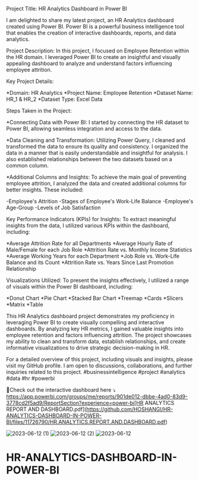 Project Title: HR Analytics Dashboard in Power BI

I am delighted to share my latest project, an HR Analytics dashboard created using Power BI. Power BI is a powerful business intelligence tool that enables the creation of interactive dashboards, reports, and data analytics.

Project Description:
In this project, I focused on Employee Retention within the HR domain. I leveraged Power BI to create an insightful and visually appealing dashboard to analyze and understand factors influencing employee attrition.

Key Project Details:

*Domain: HR Analytics
*Project Name: Employee Retention
*Dataset Name: HR_1 & HR_2
*Dataset Type: Excel Data

Steps Taken in the Project:

*Connecting Data with Power BI: I started by connecting the HR dataset to Power BI, allowing seamless integration and access to the data.

*Data Cleaning and Transformation: Utilizing Power Query, I cleaned and transformed the data to ensure its quality and consistency. I organized the data in a manner that is easily understandable and insightful for analysis. I also established relationships between the two datasets based on a common column.

*Additional Columns and Insights: To achieve the main goal of preventing employee attrition, I analyzed the data and created additional columns for better insights. These included:

-Employee's Attrition
-Stages of Employee's Work-Life Balance
-Employee's Age-Group
-Levels of Job Satisfaction

Key Performance Indicators (KPIs) for Insights:
To extract meaningful insights from the data, I utilized various KPIs within the dashboard, including:

*Average Attrition Rate for all Departments
*Average Hourly Rate of Male/Female for each Job Role
*Attrition Rate vs. Monthly Income Statistics
*Average Working Years for each Department
*Job Role vs. Work-Life Balance and its Count
*Attrition Rate vs. Years Since Last Promotion Relationship

Visualizations Utilized:
To present the insights effectively, I utilized a range of visuals within the Power BI dashboard, including:

*Donut Chart
*Pie Chart
*Stacked Bar Chart
*Treemap
*Cards
*Slicers
*Matrix
*Table

This HR Analytics dashboard project demonstrates my proficiency in leveraging Power BI to create visually compelling and interactive dashboards. By analyzing key HR metrics, I gained valuable insights into employee retention and factors influencing attrition. The project showcases my ability to clean and transform data, establish relationships, and create informative visualizations to drive strategic decision-making in HR.

For a detailed overview of this project, including visuals and insights, please visit my GitHub profile. I am open to discussions, collaborations, and further inquiries related to this project. #businessintelligence #project #analytics #data #hr #powerbi

🔹Check out the interactive dashboard here ⤵
https://app.powerbi.com/groups/me/reports/901de012-dbbe-4ad0-83d9-3778cd2f5ad9/ReportSection?experience=power-bi[HR ANALYTICS REPORT AND DASHBOARD.pdf](https://github.com/HOSHANGI/HR-ANALYTICS-DASHBOARD-IN-POWER-BI/files/11726790/HR.ANALYTICS.REPORT.AND.DASHBOARD.pdf)

![2023-06-12 (1)](https://github.com/HOSHANGI/HR-ANALYTICS-DASHBOARD-IN-POWER-BI/assets/118753140/1a76723f-bce8-455c-a2fa-b914e6815a32)
![2023-06-12 (2)](https://github.com/HOSHANGI/HR-ANALYTICS-DASHBOARD-IN-POWER-BI/assets/118753140/13082231-519f-4206-91a7-edb81c126292)
![2023-06-12](https://github.com/HOSHANGI/HR-ANALYTICS-DASHBOARD-IN-POWER-BI/assets/118753140/665d6c6b-37e8-4c90-a416-ee470a44aca4)
# HR-ANALYTICS-DASHBOARD-IN-POWER-BI
